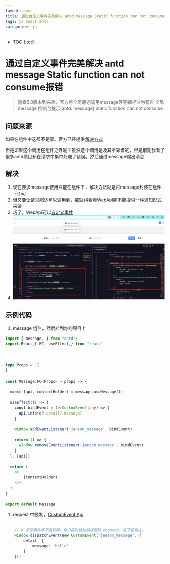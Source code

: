```yaml
---
layout: post
title: 通过自定义事件完美解决 antd message Static function can not consume报错
tags: js react antd
categories: js
---
```



* TOC
{:toc}

# 通过自定义事件完美解决 antd message Static function can not consume报错

> 随着5.0版本到来后，官方将全局静态调用message等等都标注为警告
> 全局message 控制台提示[antd: message] Static function can not consume

## 问题来源

如果在组件中这都不是事，官方已经提供[解决方式](https://ant-design.antgroup.com/components/app-cn#%E5%9F%BA%E7%A1%80%E7%94%A8%E6%B3%95)

但是如果这个调用在组件之外呢？虽然这个调用是及其不靠谱的，但是前期我看了很多antd项目都在请求中集中处理了错误，然后通过message输出消息

## 解决

1. 现在要求message使用只能在组件下，解决方法就是将message封装在组件下即可
1. 但又要让请求那边可以调用到，那就得看看WebApi能不能提供一种通知形式来做
1. 巧了，WebApi可以[自定义事件](https://developer.mozilla.org/en-US/docs/Web/API/EventTarget/addEventListener)
1. <img src="/static/img/antd_global_message.png" alt="通过自定义事件完美解决 antd message Static function can not consume报错">

## 示例代码

1. message 组件，然后挂到你的项目上

```typescript
import { message, } from "antd";
import React,{ FC, useEffect,} from "react"



type Props =  {
}

const Message:FC<Props> = props => {

  const [api, contextHolder] = message.useMessage();

  useEffect(() => {
    const bindEvent = (e:CustomEvent|any) => {
      api.info(e?.detail?.message)
    }

    window.addEventListener('jenson_message', bindEvent)

    return () => {
      window.removeEventListener('jenson_message', bindEvent)
    }
  }, [api])

  return (
    <>
        {contextHolder}
    </>
  )
}

export default Message
```

1. request 中触发，[CustomEvent Api](https://developer.mozilla.org/en-US/docs/Web/API/CustomEvent/CustomEvent#detail)

```typescript

    // # 手写事件多不美观啊，自个再封装封装成函数 message，这不更自在。
    window.dispatchEvent(new CustomEvent("jenson_message", {
        detail: {
            message: 'hello'
        }
    }))
```
